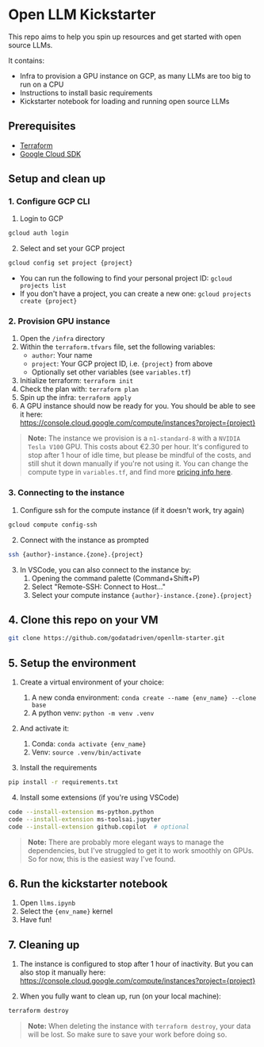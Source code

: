 # Open LLM Kickstarter

This repo aims to help you spin up resources and get started with open source LLMs.

It contains:

- Infra to provision a GPU instance on GCP, as many LLMs are too big to run on a CPU
- Instructions to install basic requirements
- Kickstarter notebook for loading and running open source LLMs

## Prerequisites

- [Terraform](https://www.terraform.io/downloads.html)
- [Google Cloud SDK](https://cloud.google.com/sdk/docs/install)

## Setup and clean up

### 1. Configure GCP CLI

1. Login to GCP

```bash
gcloud auth login
```

2. Select and set your GCP project

```bash
gcloud config set project {project}
```

- You can run the following to find your personal project ID: `gcloud projects list`
- If you don't have a project, you can create a new one: `gcloud projects create {project}`

### 2. Provision GPU instance

1. Open the `/infra` directory
2. Within the `terraform.tfvars` file, set the following variables:
   - `author`: Your name
   - `project`: Your GCP project ID, i.e. `{project}` from above
   - Optionally set other variables (see `variables.tf`)
3. Initialize terraform: `terraform init`
4. Check the plan with: `terraform plan`
5. Spin up the infra: `terraform apply`
6. A GPU instance should now be ready for you. You should be able to see it here: <br>https://console.cloud.google.com/compute/instances?project={project}

> **Note:** The instance we provision is a `n1-standard-8` with a `NVIDIA Tesla V100` GPU. This costs about €2.30 per hour. It's configured to stop after 1 hour of idle time, but please be mindful of the costs, and still shut it down manually if you're not using it. You can change the compute type in `variables.tf`, and find more [pricing info here](https://cloud.google.com/compute/vm-instance-pricing).

### 3. Connecting to the instance

1. Configure ssh for the compute instance (if it doesn't work, try again)

```bash
gcloud compute config-ssh
```

2. Connect with the instance as prompted

```bash
ssh {author}-instance.{zone}.{project}
```

3. In VSCode, you can also connect to the instance by:
   1. Opening the command palette (Command+Shift+P)
   2. Select "Remote-SSH: Connect to Host..."
   3. Select your compute instance `{author}-instance.{zone}.{project}`

## 4. Clone this repo on your VM

```bash
git clone https://github.com/godatadriven/openllm-starter.git
```

## 5. Setup the environment

1. Create a virtual environment of your choice: 
   1. A new conda environment: `conda create --name {env_name} --clone base`
   2. A python venv: `python -m venv .venv`

2. And activate it:
   1. Conda: `conda activate {env_name}`
   2. Venv: `source .venv/bin/activate`

3. Install the requirements

```bash
pip install -r requirements.txt
```

4. Install some extensions (if you're using VSCode)

```bash
code --install-extension ms-python.python
code --install-extension ms-toolsai.jupyter
code --install-extension github.copilot  # optional
```

> **Note:** There are probably more elegant ways to manage the dependencies, but I've struggled to get it to work smoothly on GPUs. So for now, this is the easiest way I've found.

## 6. Run the kickstarter notebook

1. Open `llms.ipynb`
2. Select the `{env_name}` kernel
3. Have fun!

## 7. Cleaning up

1. The instance is configured to stop after 1 hour of inactivity. But you can also stop it manually here: <br>https://console.cloud.google.com/compute/instances?project={project}

2. When you fully want to clean up, run (on your local machine):

```bash
terraform destroy
```

> **Note:** When deleting the instance with `terraform destroy`, your data will be lost. So make sure to save your work before doing so.
